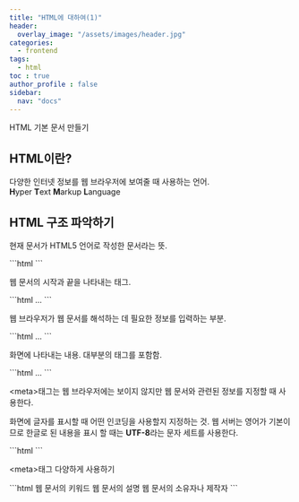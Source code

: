 ```yaml
---
title: "HTML에 대하여(1)"
header:
  overlay_image: "/assets/images/header.jpg"
categories:
  - frontend
tags:
  - html
toc : true
author_profile : false
sidebar:
  nav: "docs"
---
```

HTML 기본 문서 만들기

## HTML이란?

<p> 다양한 인터넷 정보를 웹 브라우저에 보여줄 때 사용하는 언어. <br> <b>H</b>yper <b>T</b>ext <b>M</b>arkup <b>L</b>anguage </p>

## HTML 구조 파악하기

<p>현재 문서가 HTML5 언어로 작성한 문서라는 뜻.</p>
```html
<!DOCTYPE html>
```

<p>웹 문서의 시작과 끝을 나타내는 태그.</p>
```html
<html lan="ko"> ... </html>
```

<p>웹 브라우저가 웹 문서를 해석하는 데 필요한 정보를 입력하는 부분.</p>
```html
<head> ... </head>
```

<p>화면에 나타내는 내용. 대부분의 태그를 포함함.</p>
```html
<body> ... </body>
```

<p>&lt;meta&gt;태그는 웹 브라우저에는 보이지 않지만 웹 문서와 관련된 정보를 지정할 때 사용한다.</p> <p>화면에 글자를 표시할 때 어떤 인코딩을 사용할지 지정하는 것. 웹 서버는 영어가 기본이므로 한글로 된 내용을 표시 할 때는 <b>UTF-8</b>라는 문자 세트를 사용한다.</p>
```html
<meta charset="UTF-8">
```
<p>&lt;meta&gt;태그 다양하게 사용하기</p>
```html
<meta name="keywords" content="html의 구조">        웹 문서의 키워드
<meta name="description" content="html의 구조를 알아봅시다.">        웹 문서의 설명
<meta name="author" content="woo heeseok">        웹 문서의 소유자나 제작자
```


